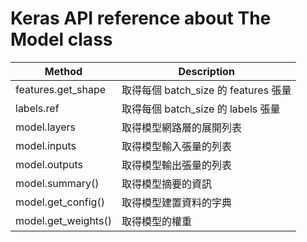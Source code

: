 # Keras API reference about The Model class
| Method | Description |
| --- | --- |
| features.get_shape | 取得每個 batch_size 的 features 張量 |
| labels.ref | 取得每個 batch_size 的 labels 張量 |
| model.layers | 取得模型網路層的展開列表 |
| model.inputs | 取得模型輸入張量的列表 |
| model.outputs | 取得模型輸出張量的列表 |
| model.summary() | 取得模型摘要的資訊 |
| model.get_config() | 取得模型建置資料的字典 |
| model.get_weights() | 取得模型的權重 |